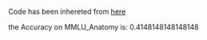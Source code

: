 Code has been inhereted from [here](https://github.com/nyuolab/MedMobile/tree/main/Evaluation)

the Accuracy on MMLU_Anatomy is: 0.4148148148148148
